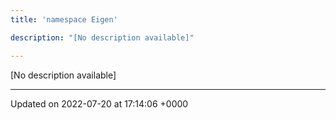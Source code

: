 ```yaml
---
title: 'namespace Eigen'

description: "[No description available]"

---
```







[No description available]






-------------------------------

Updated on 2022-07-20 at 17:14:06 +0000